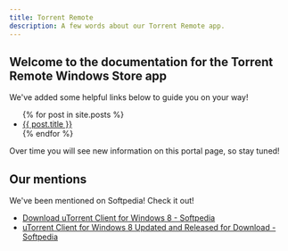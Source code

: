 ```yaml
---
title: Torrent Remote
description: A few words about our Torrent Remote app.
---
```


## Welcome to the documentation for the Torrent Remote Windows Store app

We've added some helpful links below to guide you on your way!

<ul>
  {% for post in site.posts %}
    <li>
      <a href="{{ post.url }}">{{ post.title }}</a>
    </li>
  {% endfor %}
</ul>

Over time you will see new information on this portal page, so stay tuned!

## Our mentions

We've been mentioned on Softpedia! Check it out!

  - [Download uTorrent Client for Windows 8 - Softpedia](http://news.softpedia.com/news/Download-uTorrent-Client-for-Windows-8-315970.shtml)
- [uTorrent Client for Windows 8 Updated and Released for Download - Softpedia](http://news.softpedia.com/news/uTorrent-Client-for-Windows-8-Updated-and-Released-for-Download-317351.shtml)
